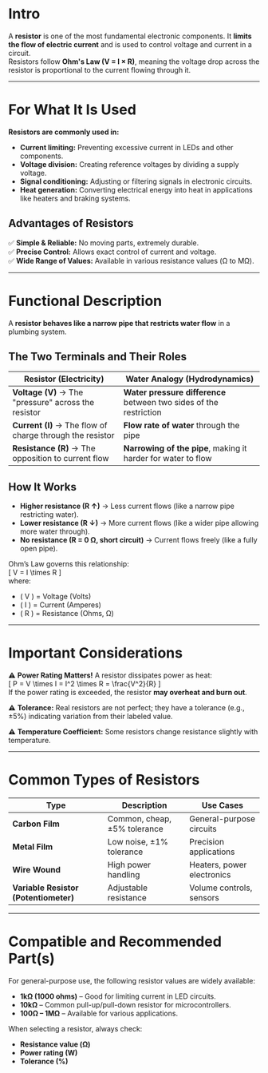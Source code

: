 # Intro  
A **resistor** is one of the most fundamental electronic components. It **limits the flow of electric current** and is used to control voltage and current in a circuit.  
Resistors follow **Ohm's Law (V = I × R)**, meaning the voltage drop across the resistor is proportional to the current flowing through it.  

---

# For What It Is Used  
**Resistors are commonly used in:**  
- **Current limiting:** Preventing excessive current in LEDs and other components.  
- **Voltage division:** Creating reference voltages by dividing a supply voltage.  
- **Signal conditioning:** Adjusting or filtering signals in electronic circuits.  
- **Heat generation:** Converting electrical energy into heat in applications like heaters and braking systems.  

## Advantages of Resistors  
✅ **Simple & Reliable:** No moving parts, extremely durable.  
✅ **Precise Control:** Allows exact control of current and voltage.  
✅ **Wide Range of Values:** Available in various resistance values (Ω to MΩ).  

---

# Functional Description  

A **resistor behaves like a narrow pipe that restricts water flow** in a plumbing system.  

## The Two Terminals and Their Roles  

| **Resistor (Electricity)** | **Water Analogy (Hydrodynamics)** |
|---------------------------|----------------------------------|
| **Voltage (V)** → The "pressure" across the resistor | **Water pressure difference** between two sides of the restriction |
| **Current (I)** → The flow of charge through the resistor | **Flow rate of water** through the pipe |
| **Resistance (R)** → The opposition to current flow | **Narrowing of the pipe**, making it harder for water to flow |

## How It Works  
- **Higher resistance (R ↑)** → Less current flows (like a narrow pipe restricting water).  
- **Lower resistance (R ↓)** → More current flows (like a wider pipe allowing more water through).  
- **No resistance (R = 0 Ω, short circuit)** → Current flows freely (like a fully open pipe).  

Ohm’s Law governs this relationship:  
\[
V = I \times R
\]  
where:  
- \( V \) = Voltage (Volts)  
- \( I \) = Current (Amperes)  
- \( R \) = Resistance (Ohms, Ω)  

---

# Important Considerations  

⚠️ **Power Rating Matters!** A resistor dissipates power as heat:  
\[
P = V \times I = I^2 \times R = \frac{V^2}{R}
\]  
If the power rating is exceeded, the resistor **may overheat and burn out**.  

⚠️ **Tolerance:** Real resistors are not perfect; they have a tolerance (e.g., ±5%) indicating variation from their labeled value.  

⚠️ **Temperature Coefficient:** Some resistors change resistance slightly with temperature.  

---

# Common Types of Resistors  

| **Type** | **Description** | **Use Cases** |
|----------|---------------|---------------|
| **Carbon Film** | Common, cheap, ±5% tolerance | General-purpose circuits |
| **Metal Film** | Low noise, ±1% tolerance | Precision applications |
| **Wire Wound** | High power handling | Heaters, power electronics |
| **Variable Resistor (Potentiometer)** | Adjustable resistance | Volume controls, sensors |

---

# Compatible and Recommended Part(s)  
For general-purpose use, the following resistor values are widely available:  
- **1kΩ (1000 ohms)** – Good for limiting current in LED circuits.  
- **10kΩ** – Common pull-up/pull-down resistor for microcontrollers.  
- **100Ω – 1MΩ** – Available for various applications.  

When selecting a resistor, always check:  
- **Resistance value (Ω)**  
- **Power rating (W)**  
- **Tolerance (%)** 